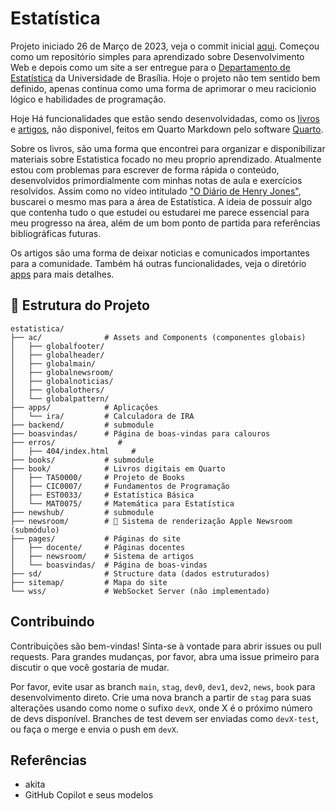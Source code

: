 # Estatística

Projeto iniciado 26 de Março de 2023, veja o commit inicial [aqui](https://github.com/czargab18/estatistica/commit/567feace1153d96d9bb24393abb1294ae7ae1bc1). Começou como um repositório simples para aprendizado sobre Desenvolvimento Web e depois como um site a ser entregue para o [Departamento de Estatística](https://est.unb.br) da Universidade de Brasília. Hoje o projeto não tem sentido bem definido, apenas continua como uma forma de aprimorar o meu racicionio lógico e habilidades de programação. 

Hoje Há funcionalidades que estão sendo desenvolvidadas, como os [livros](https://github.com/czargab18/books) e [artigos](https://github.com/czargab18/newshub), não disponivel, feitos em Quarto Markdown pelo software [Quarto](https://quarto.org).

Sobre os livros, são uma forma que encontrei para organizar e disponibilizar materiais sobre Estatistica focado no meu proprio aprendizado. Atualmente estou com problemas para escrever de forma rápida o conteúdo, desenvolvidos primordialmente com minhas notas de aula e exercícios resolvidos. Assim como no vídeo intitulado ["O Diário de Henry Jones"](https://www.youtube.com/watch?v=ii5Q2fCl8C0&t=1s), buscarei o mesmo mas para a área de Estatística. A ideia de possuir algo que contenha tudo o que estudei ou estudarei me parece essencial para meu progresso na área, além de um bom ponto de partida para referências bibliográficas futuras.

Os artigos são uma forma de deixar noticias e comunicados importantes para a comunidade.
Também há outras funcionalidades, veja o diretório [apps](/apps/) para mais detalhes.

## 📁 Estrutura do Projeto

```
estatistica/
├── ac/              # Assets and Components (componentes globais)
│   ├── globalfooter/
│   ├── globalheader/
│   ├── globalmain/
│   ├── globalnewsroom/
│   ├── globalnoticias/
│   ├── globalothers/
│   └── globalpattern/
├── apps/            # Aplicações
│   └── ira/         # Calculadora de IRA
├── backend/         # submodule
├── boasvindas/      # Página de boas-vindas para calouros
├── erros/              # 
│   ├── 404/index.html     # 
├── books/           # submodule
├── book/            # Livros digitais em Quarto
│   ├── TAS0000/     # Projeto de Books
│   ├── CIC0007/     # Fundamentos de Programação
│   ├── EST0033/     # Estatística Básica
│   └── MAT0075/     # Matemática para Estatística
├── newshub/         # submodule
├── newsroom/        # 📰 Sistema de renderização Apple Newsroom (submódulo)
├── pages/           # Páginas do site
│   ├── docente/     # Páginas docentes
│   ├── newsroom/    # Sistema de artigos
│   └── boasvindas/  # Página de boas-vindas
├── sd/              # Structure data (dados estruturados)
├── sitemap/         # Mapa do site
└── wss/             # WebSocket Server (não implementado)
```

## Contribuindo

Contribuições são bem-vindas! Sinta-se à vontade para abrir issues ou pull requests. Para grandes mudanças, por favor, abra uma issue primeiro para discutir o que você gostaria de mudar.

Por favor, evite usar as branch `main`, `stag`, `dev0`, `dev1`, `dev2`, `news`, `book` para desenvolvimento direto. Crie uma nova branch a partir de `stag` para suas alterações usando como nome o sufixo `devX`, onde X é o próximo número de devs disponível. Branches de test devem ser enviadas como `devX-test`, ou faça o merge e envia o push em `devX`.

## Referências
- akita
- GitHub Copilot e seus modelos